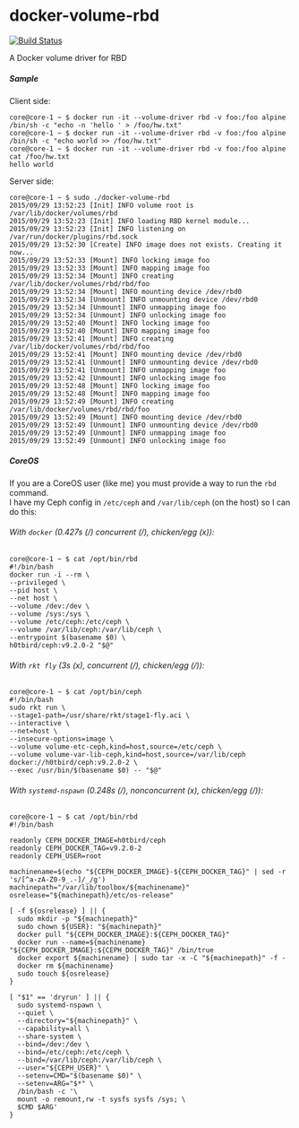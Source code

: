 # docker-volume-rbd

[![Build Status](https://travis-ci.org/h0tbird/docker-volume-rbd.svg?branch=master)](https://travis-ci.org/h0tbird/docker-volume-rbd)

A Docker volume driver for RBD

##### Sample
Client side:
```
core@core-1 ~ $ docker run -it --volume-driver rbd -v foo:/foo alpine /bin/sh -c "echo -n 'hello ' > /foo/hw.txt"
core@core-1 ~ $ docker run -it --volume-driver rbd -v foo:/foo alpine /bin/sh -c "echo world >> /foo/hw.txt"
core@core-1 ~ $ docker run -it --volume-driver rbd -v foo:/foo alpine cat /foo/hw.txt
hello world
```
Server side:
```
core@core-1 ~ $ sudo ./docker-volume-rbd
2015/09/29 13:52:23 [Init] INFO volume root is /var/lib/docker/volumes/rbd
2015/09/29 13:52:23 [Init] INFO loading RBD kernel module...
2015/09/29 13:52:23 [Init] INFO listening on /var/run/docker/plugins/rbd.sock
2015/09/29 13:52:30 [Create] INFO image does not exists. Creating it now...
2015/09/29 13:52:33 [Mount] INFO locking image foo
2015/09/29 13:52:33 [Mount] INFO mapping image foo
2015/09/29 13:52:34 [Mount] INFO creating /var/lib/docker/volumes/rbd/rbd/foo
2015/09/29 13:52:34 [Mount] INFO mounting device /dev/rbd0
2015/09/29 13:52:34 [Unmount] INFO unmounting device /dev/rbd0
2015/09/29 13:52:34 [Unmount] INFO unmapping image foo
2015/09/29 13:52:34 [Unmount] INFO unlocking image foo
2015/09/29 13:52:40 [Mount] INFO locking image foo
2015/09/29 13:52:40 [Mount] INFO mapping image foo
2015/09/29 13:52:41 [Mount] INFO creating /var/lib/docker/volumes/rbd/rbd/foo
2015/09/29 13:52:41 [Mount] INFO mounting device /dev/rbd0
2015/09/29 13:52:41 [Unmount] INFO unmounting device /dev/rbd0
2015/09/29 13:52:41 [Unmount] INFO unmapping image foo
2015/09/29 13:52:42 [Unmount] INFO unlocking image foo
2015/09/29 13:52:48 [Mount] INFO locking image foo
2015/09/29 13:52:48 [Mount] INFO mapping image foo
2015/09/29 13:52:49 [Mount] INFO creating /var/lib/docker/volumes/rbd/rbd/foo
2015/09/29 13:52:49 [Mount] INFO mounting device /dev/rbd0
2015/09/29 13:52:49 [Unmount] INFO unmounting device /dev/rbd0
2015/09/29 13:52:49 [Unmount] INFO unmapping image foo
2015/09/29 13:52:49 [Unmount] INFO unlocking image foo
```

##### CoreOS
If you are a CoreOS user (like me) you must provide a way to run the `rbd` command.  
I have my Ceph config in `/etc/ceph` and `/var/lib/ceph` (on the host) so I can do this:

###### With `docker` (0.427s (/) concurrent (/), chicken/egg (x)):
```
core@core-1 ~ $ cat /opt/bin/rbd
#!/bin/bash
docker run -i --rm \
--privileged \
--pid host \
--net host \
--volume /dev:/dev \
--volume /sys:/sys \
--volume /etc/ceph:/etc/ceph \
--volume /var/lib/ceph:/var/lib/ceph \
--entrypoint $(basename $0) \
h0tbird/ceph:v9.2.0-2 "$@"
```

###### With `rkt fly` (3s (x), concurrent (/), chicken/egg (/)):
```
core@core-1 ~ $ cat /opt/bin/ceph
#!/bin/bash
sudo rkt run \
--stage1-path=/usr/share/rkt/stage1-fly.aci \
--interactive \
--net=host \
--insecure-options=image \
--volume volume-etc-ceph,kind=host,source=/etc/ceph \
--volume volume-var-lib-ceph,kind=host,source=/var/lib/ceph docker://h0tbird/ceph:v9.2.0-2 \
--exec /usr/bin/$(basename $0) -- "$@"
```

###### With `systemd-nspawn` (0.248s (/), nonconcurrent (x), chicken/egg (/)):
```
core@core-1 ~ $ cat /opt/bin/rbd
#!/bin/bash

readonly CEPH_DOCKER_IMAGE=h0tbird/ceph
readonly CEPH_DOCKER_TAG=v9.2.0-2
readonly CEPH_USER=root

machinename=$(echo "${CEPH_DOCKER_IMAGE}-${CEPH_DOCKER_TAG}" | sed -r 's/[^a-zA-Z0-9_.-]/_/g')
machinepath="/var/lib/toolbox/${machinename}"
osrelease="${machinepath}/etc/os-release"

[ -f ${osrelease} ] || {
  sudo mkdir -p "${machinepath}"
  sudo chown ${USER}: "${machinepath}"
  docker pull "${CEPH_DOCKER_IMAGE}:${CEPH_DOCKER_TAG}"
  docker run --name=${machinename} "${CEPH_DOCKER_IMAGE}:${CEPH_DOCKER_TAG}" /bin/true
  docker export ${machinename} | sudo tar -x -C "${machinepath}" -f -
  docker rm ${machinename}
  sudo touch ${osrelease}
}

[ "$1" == 'dryrun' ] || {
  sudo systemd-nspawn \
  --quiet \
  --directory="${machinepath}" \
  --capability=all \
  --share-system \
  --bind=/dev:/dev \
  --bind=/etc/ceph:/etc/ceph \
  --bind=/var/lib/ceph:/var/lib/ceph \
  --user="${CEPH_USER}" \
  --setenv=CMD="$(basename $0)" \
  --setenv=ARG="$*" \
  /bin/bash -c '\
  mount -o remount,rw -t sysfs sysfs /sys; \
  $CMD $ARG'
}
```
